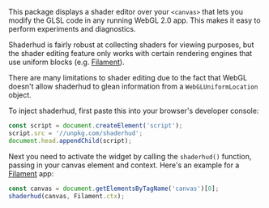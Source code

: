 This package displays a shader editor over your `<canvas>` that lets you modify the GLSL
code in any running WebGL 2.0 app. This makes it easy to perform experiments and diagnostics.

Shaderhud is fairly robust at collecting shaders for viewing purposes, but the shader editing
feature only works with certain rendering engines that use uniform blocks (e.g. [Filament]).

There are many limitations to shader editing due to the fact that WebGL doesn't allow shaderhud
to glean information from a `WebGLUniformLocation` object.

To inject shaderhud, first paste this into your browser's developer console:

```js
const script = document.createElement('script');
script.src = '//unpkg.com/shaderhud';
document.head.appendChild(script);
```

Next you need to activate the widget by calling the `shaderhud()` function, passing in your
canvas element and context. Here's an example for a [Filament] app:

```js
const canvas = document.getElementsByTagName('canvas')[0];
shaderhud(canvas, Filament.ctx);
```

[Filament]: https://github.com/google/filament
